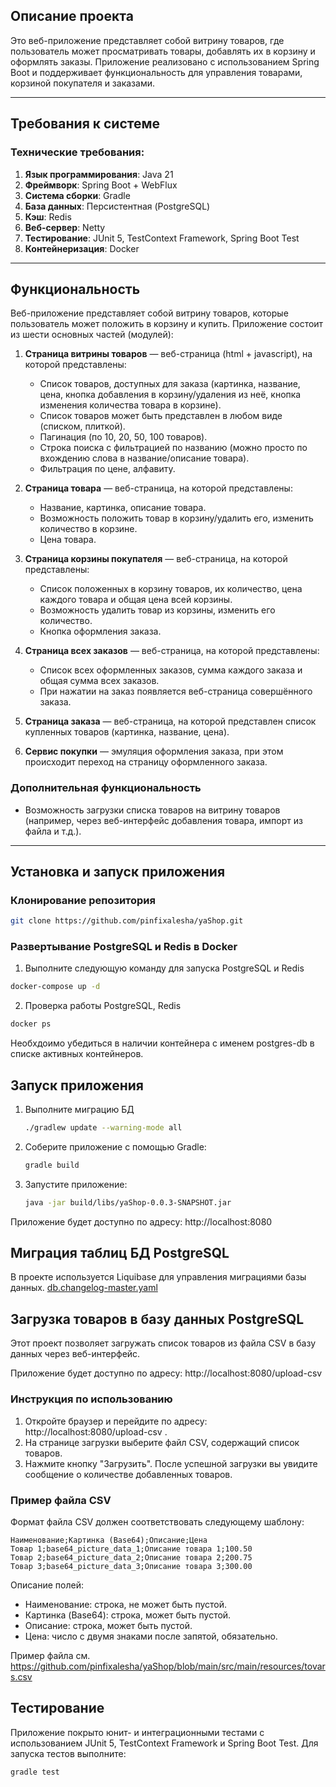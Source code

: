 
## Описание проекта

Это веб-приложение представляет собой витрину товаров, где пользователь может просматривать товары, добавлять их в корзину и оформлять заказы. Приложение реализовано с использованием Spring Boot и поддерживает функциональность для управления товарами, корзиной покупателя и заказами.

---

## Требования к системе

### Технические требования:
1. **Язык программирования**: Java 21
2. **Фреймворк**: Spring Boot + WebFlux
3. **Система сборки**: Gradle
4. **База данных**: Персистентная (PostgreSQL)
5. **Кэш**: Redis
6. **Веб-сервер**: Netty
7. **Тестирование**: JUnit 5, TestContext Framework, Spring Boot Test
8. **Контейнеризация**: Docker

---

## Функциональность

Веб-приложение представляет собой витрину товаров, которые пользователь может положить в корзину и купить. Приложение состоит из шести основных частей (модулей):

1. **Страница витрины товаров** — веб-страница (html + javascript), на которой представлены:
    - Список товаров, доступных для заказа (картинка, название, цена, кнопка добавления в корзину/удаления из неё, кнопка изменения количества товара в корзине).
    - Список товаров может быть представлен в любом виде (списком, плиткой).
    - Пагинация (по 10, 20, 50, 100 товаров).
    - Строка поиска с фильтрацией по названию (можно просто по вхождению слова в название/описание товара).
    - Фильтрация по цене, алфавиту.

2. **Страница товара** — веб-страница, на которой представлены:
    - Название, картинка, описание товара.
    - Возможность положить товар в корзину/удалить его, изменить количество в корзине.
    - Цена товара.

3. **Страница корзины покупателя** — веб-страница, на которой представлены:
    - Список положенных в корзину товаров, их количество, цена каждого товара и общая цена всей корзины.
    - Возможность удалить товар из корзины, изменить его количество.
    - Кнопка оформления заказа.

4. **Страница всех заказов** — веб-страница, на которой представлены:
    - Список всех оформленных заказов, сумма каждого заказа и общая сумма всех заказов.
    - При нажатии на заказ появляется веб-страница совершённого заказа.

5. **Страница заказа** — веб-страница, на которой представлен список купленных товаров (картинка, название, цена).

6. **Сервис покупки** — эмуляция оформления заказа, при этом происходит переход на страницу оформленного заказа.

### Дополнительная функциональность

- Возможность загрузки списка товаров на витрину товаров (например, через веб-интерфейс добавления товара, импорт из файла и т.д.).

---

## Установка и запуск приложения

### Клонирование репозитория

```bash
git clone https://github.com/pinfixalesha/yaShop.git 
```

### Развертывание PostgreSQL и Redis в Docker

1. Выполните следующую команду для запуска PostgreSQL и Redis
```bash
docker-compose up -d 
```
2. Проверка работы PostgreSQL, Redis
```bash
docker ps 
```
Необхдоимо убедиться в наличии контейнера с именем postgres-db в списке активных контейнеров.

## Запуск приложения

1. Выполните миграцию БД
   ```bash
   ./gradlew update --warning-mode all
   ```
2. Соберите приложение с помощью Gradle:
   ```bash
   gradle build
   ```
4. Запустите приложение:
   ```bash
   java -jar build/libs/yaShop-0.0.3-SNAPSHOT.jar
   ```

Приложение будет доступно по адресу: http://localhost:8080

## Миграция таблиц БД PostgreSQL

В проекте используется Liquibase для управления миграциями базы данных.
[db.changelog-master.yaml](src%2Fmain%2Fresources%2Fdb%2Fchangelog%2Fdb.changelog-master.yaml)

## Загрузка товаров в базу данных PostgreSQL

Этот проект позволяет загружать список товаров из файла CSV в базу данных через веб-интерфейс.

Приложение будет доступно по адресу: http://localhost:8080/upload-csv

### Инструкция по использованию
1. Откройте браузер и перейдите по адресу: http://localhost:8080/upload-csv .
2. На странице загрузки выберите файл CSV, содержащий список товаров.
3. Нажмите кнопку "Загрузить". После успешной загрузки вы увидите сообщение о количестве добавленных товаров.

### Пример файла CSV
 Формат файла CSV должен соответствовать следующему шаблону:

```csv
Наименование;Картинка (Base64);Описание;Цена
Товар 1;base64_picture_data_1;Описание товара 1;100.50
Товар 2;base64_picture_data_2;Описание товара 2;200.75
Товар 3;base64_picture_data_3;Описание товара 3;300.00
```

Описание полей:
- Наименование: строка, не может быть пустой.
- Картинка (Base64): строка, может быть пустой.
- Описание: строка, может быть пустой.
- Цена: число с двумя знаками после запятой, обязательно.

Пример файла см. https://github.com/pinfixalesha/yaShop/blob/main/src/main/resources/tovars.csv

## Тестирование

Приложение покрыто юнит- и интеграционными тестами с использованием JUnit 5, TestContext Framework и Spring Boot Test. Для запуска тестов выполните:

   ```bash
   gradle test
   ```